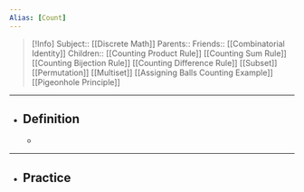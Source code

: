 ```yaml
---
Alias: [Count]
---
```

> [!Info]
> Subject:: [[Discrete Math]]
> Parents:: 
> Friends:: [[Combinatorial Identity]]
> Children:: [[Counting Product Rule]] [[Counting Sum Rule]] [[Counting Bijection Rule]] [[Counting Difference Rule]] [[Subset]] [[Permutation]] [[Multiset]] [[Assigning Balls Counting Example]] [[Pigeonhole Principle]]
---
- ## Definition
	- 
---
- ## Practice